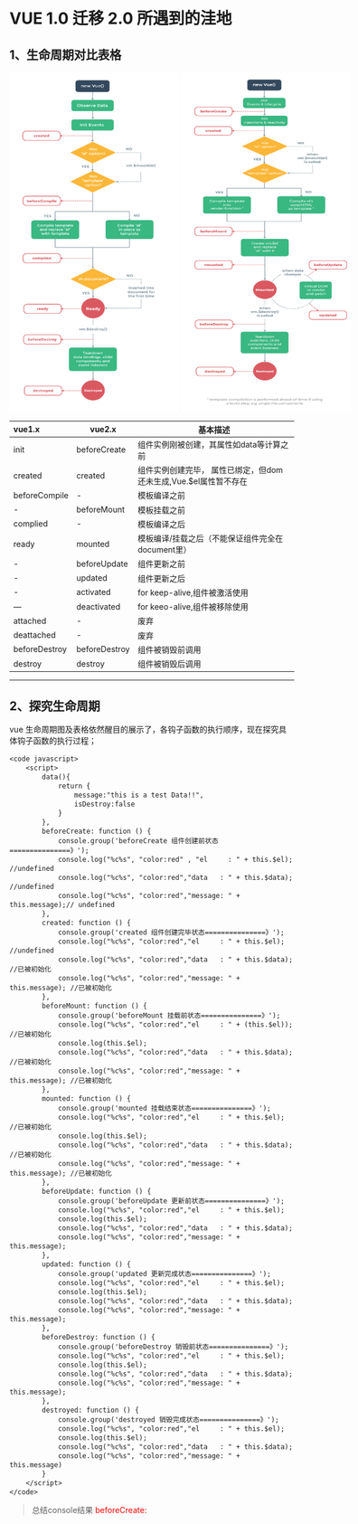 # VUE 1.0 迁移 2.0 所遇到的洼地
## 1、生命周期对比表格
<div style="display: block;width: 700px;max-height: 800px;white-space: nowrap;">
	<span style="display: inline-block; width: 300px">
		<img src="./assets/img/lifecycle-vue1.png" alt="vue1.x 生命周期图" width="400" height="600">
	</span>
	<span style="display: inline-block; width: 300px">
		<img src="./assets/img/lifecycle-vue2.png" alt="vue2.x 生命周期图" width="400" height="600">
	</span>
</div>

|	vue1.x		| 	vue2.x   	|	 		基本描述															|
|	:---		|		---	 	|		     ---															|
|	init		| beforeCreate  |	组件实例刚被创建，其属性如data等计算之前										|
|	created		|	created		|	组件实例创建完毕，	属性已绑定，但dom还未生成,Vue.$el属性暂不存在				|
| beforeCompile |    - 			|	模板编译之前																|
|	-			| beforeMount   |	模板挂载之前																|
|  complied		|	 -			|	模板编译之后																|
|  ready		|   mounted 	|	模板编译/挂载之后（不能保证组件完全在document里）							|
|	-			|	beforeUpdate|	组件更新之前																|
|	-			|	updated		|	组件更新之后																|
|	-			|	activated	|	for keep-alive,组件被激活使用												|
|	—			|	deactivated |	for keeo-alive,组件被移除使用												|
|	attached	|	-			|	废弃																		|
|	deattached	|	-			|	废弃																		|
| beforeDestroy | beforeDestroy |	组件被销毁前调用															|
| destroy 		| destroy 		|	组件被销毁后调用															|

---
## 2、探究生命周期
vue 生命周期图及表格依然醒目的展示了，各钩子函数的执行顺序，现在探究具体钩子函数的执行过程；
```
<code javascript>
	<script>
		data(){
	    	return {
	    		message:"this is a test Data!!",
	            isDestroy:false
	    	}
	    }, 
	    beforeCreate: function () {
	        console.group('beforeCreate 组件创建前状态===============》');
	        console.log("%c%s", "color:red" , "el     : " + this.$el); //undefined
	        console.log("%c%s", "color:red","data   : " + this.$data); //undefined 
	        console.log("%c%s", "color:red","message: " + this.message);// undefined
	    },
	    created: function () {
	        console.group('created 组件创建完毕状态===============》');
	        console.log("%c%s", "color:red","el     : " + this.$el); //undefined
	        console.log("%c%s", "color:red","data   : " + this.$data); //已被初始化 
	        console.log("%c%s", "color:red","message: " + this.message); //已被初始化
	    },
	    beforeMount: function () {
	        console.group('beforeMount 挂载前状态===============》');
	        console.log("%c%s", "color:red","el     : " + (this.$el)); //已被初始化
	        console.log(this.$el);
	        console.log("%c%s", "color:red","data   : " + this.$data); //已被初始化  
	        console.log("%c%s", "color:red","message: " + this.message); //已被初始化  
	    },
	    mounted: function () {
	        console.group('mounted 挂载结束状态===============》');
	        console.log("%c%s", "color:red","el     : " + this.$el); //已被初始化
	        console.log(this.$el);    
	        console.log("%c%s", "color:red","data   : " + this.$data); //已被初始化
	        console.log("%c%s", "color:red","message: " + this.message); //已被初始化 
	    },
	    beforeUpdate: function () {
	        console.group('beforeUpdate 更新前状态===============》');
	        console.log("%c%s", "color:red","el     : " + this.$el);
	        console.log(this.$el);   
	        console.log("%c%s", "color:red","data   : " + this.$data); 
	        console.log("%c%s", "color:red","message: " + this.message); 
	    },
	    updated: function () {
	        console.group('updated 更新完成状态===============》');
	        console.log("%c%s", "color:red","el     : " + this.$el);
	        console.log(this.$el); 
	        console.log("%c%s", "color:red","data   : " + this.$data); 
	        console.log("%c%s", "color:red","message: " + this.message); 
	    },
	    beforeDestroy: function () {
	        console.group('beforeDestroy 销毁前状态===============》');
	        console.log("%c%s", "color:red","el     : " + this.$el);
	        console.log(this.$el);    
	        console.log("%c%s", "color:red","data   : " + this.$data); 
	        console.log("%c%s", "color:red","message: " + this.message); 
	    },
	    destroyed: function () {
	        console.group('destroyed 销毁完成状态===============》');
	        console.log("%c%s", "color:red","el     : " + this.$el);
	        console.log(this.$el);  
	        console.log("%c%s", "color:red","data   : " + this.$data); 
	        console.log("%c%s", "color:red","message: " + this.message)
	    }
	</script>
</code>

```

> 总结console结果
	<font color="red">beforeCreate:</font>
